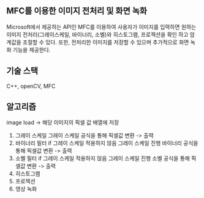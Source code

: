 MFC를 이용한 이미지 전처리 및 화면 녹화
---------------------------------
Microsoft에서 제공하는 API인 MFC를 이용하여 사용자가 이미지를 입력하면 원하는 이미지 전처리(그레이스케일, 바이너리, 소벨)와 히스토그램, 프로젝션을 확인 하고 암계값을 조절할 수 있다. 
또한, 전처리한 이미지를 저장할 수 있으며 추가적으로 화면 녹화 기능을 제공한다. 

기술 스택
-------------------------------
C++, openCV, MFC

알고리즘
--------------------------------
image load -> 해당 이미지의 픽셀 값 배열에 저장
1. 그레이 스케일
   그레이 스케일 공식을 통해 픽셀값 변환 -> 출력
3. 바이너리 필터
   if 그레이 스케일 적용하지 않음
      그레이 스케일 진행
   바이너리 공식을 통해 픽셀값 변환 -> 출력
5. 소벨 필터
   if 그레이 스케일 적용하지 않음
      그레이 스케일 진행
   소벨 공식을 통해 픽셀값 변환 -> 출력
7. 히스토그램
8. 프로젝션
9. 영상 녹화
